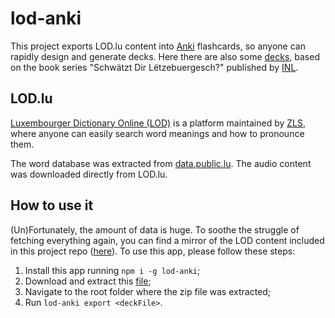 # lod-anki
This project exports LOD.lu content into [Anki](https://apps.ankiweb.net/) flashcards, so anyone can rapidly design and generate decks. Here there are also some [decks](https://github.com/brunopacheco1/lod-anki/tree/main/decks/schwatzt_dir_letzebuergesh), based on the book series "Schwätzt Dir Lëtzebuergesch?" published by [INL](https://www.inll.lu/).

## LOD.lu
[Luxembourger Dictionary Online (LOD)](https://www.lod.lu/) is a platform maintained by [ZLS](https://portal.education.lu/zls/), where anyone can easily search word meanings and how to pronounce them.

The word database was extracted from [data.public.lu](https://data.public.lu/en/datasets/letzebuerger-online-dictionnaire/). The audio content was downloaded directly from LOD.lu.

## How to use it
(Un)Fortunately, the amount of data is huge. To soothe the struggle of fetching everything again, you can find a mirror of the LOD content included in this project repo ([here](https://github.com/brunopacheco1/lod-anki/tree/main/lod)). To use this app, please follow these steps:

1. Install this app running ```npm i -g lod-anki```;
2. Download and extract this [file](https://github.com/brunopacheco1/lod-anki/blob/main/lod.zip);
3. Navigate to the root folder where the zip file was extracted;
4. Run ```lod-anki export <deckFile>```.